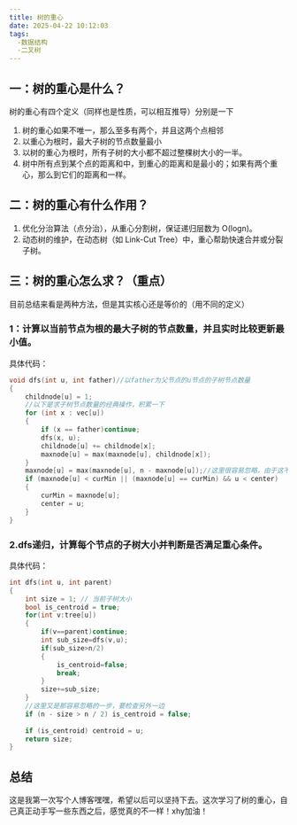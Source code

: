 ```yaml
---
title: 树的重心
date: 2025-04-22 10:12:03
tags:
  -数据结构
  -二叉树
---
```

## 一：树的重心是什么？
树的重心有四个定义（同样也是性质，可以相互推导）分别是一下  
1. 树的重心如果不唯一，那么至多有两个，并且这两个点相邻
2. 以重心为根时，最大子树的节点数量最小
3. 以树的重心为根时，所有子树的大小都不超过整棵树大小的一半。
4. 树中所有点到某个点的距离和中，到重心的距离和是最小的；如果有两个重心，那么到它们的距离和一样。
## 二：树的重心有什么作用？
1. 优化分治算法（点分治），从重心分割树，保证递归层数为 O(logn)。
2. 动态树的维护，在动态树（如 Link-Cut Tree）中，重心帮助快速合并或分裂子树。
## 三：树的重心怎么求？（重点）
目前总结来看是两种方法，但是其实核心还是等价的（用不同的定义）
### 1：计算以当前节点为根的最大子树的节点数量，并且实时比较更新最小值。
具体代码：
```cpp
void dfs(int u, int father)//以father为父节点的u节点的子树节点数量
{   
	childnode[u] = 1;
    //以下是求子树节点数量的经典操作，积累一下
	for (int x : vec[u])
	{
		if (x == father)continue;
		dfs(x, u);
		childnode[u] += childnode[x];
		maxnode[u] = max(maxnode[u], childnode[x]);
	}
	maxnode[u] = max(maxnode[u], n - maxnode[u]);//这里很容易忽略，由于这不是一个有向树，所以另外一边也是它的子树（这有点反直觉，但得好好注意）
	if (maxnode[u] < curMin || (maxnode[u] == curMin) && u < center)
	{
		curMin = maxnode[u];
		center = u;
	}
}
```
### 2.dfs递归，计算每个节点的子树大小并判断是否满足重心条件。 
具体代码：
```cpp
int dfs(int u, int parent) 
{
    int size = 1; // 当前子树大小
    bool is_centroid = true;
    for(int v:tree[u])
    {
        if(v==parent)continue;
        int sub_size=dfs(v,u);
        if(sub_size>n/2)
        {
            is_centroid=false;
            break;
        }
        size+=sub_size;
    }
    //这里又是那容易忽略的一步，要检查另外一边
    if (n - size > n / 2) is_centroid = false;
    
    if (is_centroid) centroid = u;
    return size;
}
```
## 总结
这是我第一次写个人博客嘿嘿，希望以后可以坚持下去。这次学习了树的重心，自己真正动手写一些东西之后，感觉真的不一样！xhy加油！
